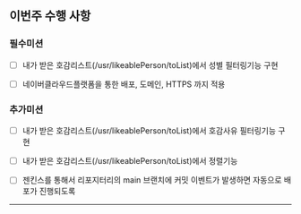 ## 이번주 수행 사항

### 필수미션

- [ ] 내가 받은 호감리스트(/usr/likeablePerson/toList)에서 성별 필터링기능 구현

- [ ] 네이버클라우드플랫폼을 통한 배포, 도메인, HTTPS 까지 적용

### 추가미션

- [ ] 내가 받은 호감리스트(/usr/likeablePerson/toList)에서 호감사유 필터링기능 구현

- [ ] 내가 받은 호감리스트(/usr/likeablePerson/toList)에서 정렬기능

- [ ] 젠킨스를 통해서 리포지터리의 main 브랜치에 커밋 이벤트가 발생하면 자동으로 배포가 진행되도록

---